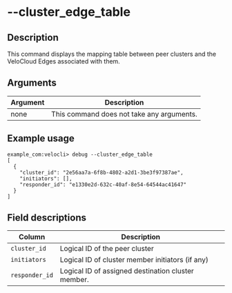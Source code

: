 #	--cluster_edge_table

##	Description
This command displays the mapping table between peer clusters and the VeloCloud Edges associated with them.

##  Arguments
| Argument | Description |
|---|---|
| none | This command does not take any arguments. |

##  Example usage
```
example_com:velocli> debug --cluster_edge_table
[
  {
    "cluster_id": "2e56aa7a-6f8b-4802-a2d1-3be3f97387ae",
    "initiators": [],
    "responder_id": "e1330e2d-632c-40af-8e54-64544ac41647"
  }
]
```

##  Field descriptions
| Column | Description |
|---|---|
| `cluster_id` | Logical ID of the peer cluster |
| `initiators` | Logical ID of cluster member initiators (if any) |
| `responder_id` | Logical ID of assigned destination cluster member. |